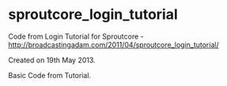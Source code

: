sproutcore_login_tutorial
=========================

Code from Login Tutorial for Sproutcore - http://broadcastingadam.com/2011/04/sproutcore_login_tutorial/


Created on 19th May 2013. 

Basic Code from Tutorial. 
